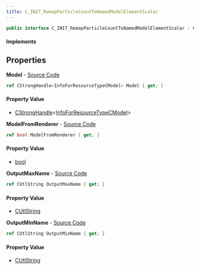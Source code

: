 ```yaml
---
title: C_INIT_RemapParticleCountToNamedModelElementScalar
---
```


```csharp
public interface C_INIT_RemapParticleCountToNamedModelElementScalar : C_INIT_RemapParticleCountToScalar, CParticleFunctionInitializer, CParticleFunction, ISchemaClass<CParticleFunction>, ISchemaClass<CParticleFunctionInitializer>, ISchemaClass<C_INIT_RemapParticleCountToScalar>, ISchemaClass<C_INIT_RemapParticleCountToNamedModelElementScalar>, ISchemaField, ISchemaClass, INativeHandle
```

#### Implements

## Properties

**Model** - [Source Code](https://github.com/swiftly-solution/swiftlys2/blob/master/managed/src/SwiftlyS2.Generated/Schemas/Interfaces/C_INIT_RemapParticleCountToNamedModelElementScalar.cs#L16)

```csharp
ref CStrongHandle<InfoForResourceTypeCModel> Model { get; }
```

#### Property Value

- [CStrongHandle](/docs/api/shared/natives/cstronghandle-1)<[InfoForResourceTypeCModel](/docs/api/shared/schemadefinitions/infoforresourcetypecmodel)>

**ModelFromRenderer** - [Source Code](https://github.com/swiftly-solution/swiftlys2/blob/master/managed/src/SwiftlyS2.Generated/Schemas/Interfaces/C_INIT_RemapParticleCountToNamedModelElementScalar.cs#L22)

```csharp
ref bool ModelFromRenderer { get; }
```

#### Property Value

- [bool](https://learn.microsoft.com/dotnet/api/system.boolean)

**OutputMaxName** - [Source Code](https://github.com/swiftly-solution/swiftlys2/blob/master/managed/src/SwiftlyS2.Generated/Schemas/Interfaces/C_INIT_RemapParticleCountToNamedModelElementScalar.cs#L20)

```csharp
ref CUtlString OutputMaxName { get; }
```

#### Property Value

- [CUtlString](/docs/api/shared/natives/cutlstring)

**OutputMinName** - [Source Code](https://github.com/swiftly-solution/swiftlys2/blob/master/managed/src/SwiftlyS2.Generated/Schemas/Interfaces/C_INIT_RemapParticleCountToNamedModelElementScalar.cs#L18)

```csharp
ref CUtlString OutputMinName { get; }
```

#### Property Value

- [CUtlString](/docs/api/shared/natives/cutlstring)

